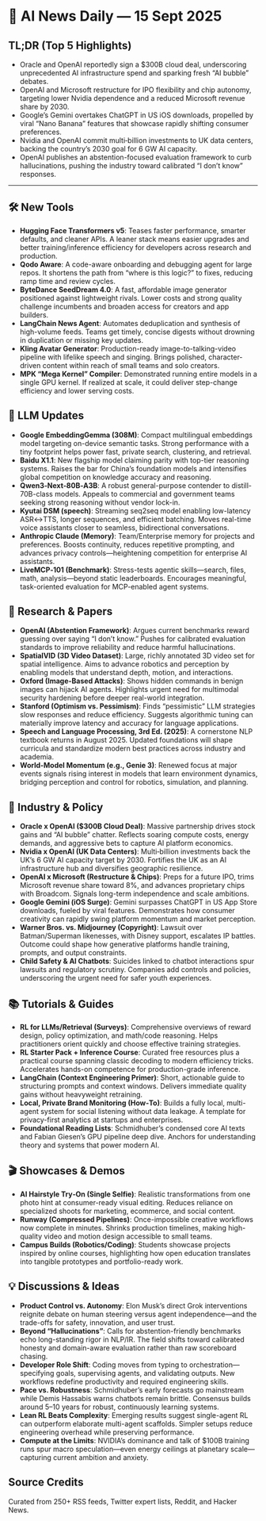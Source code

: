 # 📰 AI News Daily — 15 Sept 2025

## TL;DR (Top 5 Highlights)
- Oracle and OpenAI reportedly sign a $300B cloud deal, underscoring unprecedented AI infrastructure spend and sparking fresh “AI bubble” debates.
- OpenAI and Microsoft restructure for IPO flexibility and chip autonomy, targeting lower Nvidia dependence and a reduced Microsoft revenue share by 2030.
- Google’s Gemini overtakes ChatGPT in US iOS downloads, propelled by viral “Nano Banana” features that showcase rapidly shifting consumer preferences.
- Nvidia and OpenAI commit multi‑billion investments to UK data centers, backing the country’s 2030 goal for 6 GW AI capacity.
- OpenAI publishes an abstention-focused evaluation framework to curb hallucinations, pushing the industry toward calibrated “I don’t know” responses.

---

## 🛠️ New Tools
- **Hugging Face Transformers v5**: Teases faster performance, smarter defaults, and cleaner APIs. A leaner stack means easier upgrades and better training/inference efficiency for developers across research and production.
- **Qodo Aware**: A code-aware onboarding and debugging agent for large repos. It shortens the path from “where is this logic?” to fixes, reducing ramp time and review cycles.
- **ByteDance SeedDream 4.0**: A fast, affordable image generator positioned against lightweight rivals. Lower costs and strong quality challenge incumbents and broaden access for creators and app builders.
- **LangChain News Agent**: Automates deduplication and synthesis of high-volume feeds. Teams get timely, concise digests without drowning in duplication or missing key updates.
- **Kling Avatar Generator**: Production-ready image-to-talking-video pipeline with lifelike speech and singing. Brings polished, character-driven content within reach of small teams and solo creators.
- **MPK “Mega Kernel” Compiler**: Demonstrated running entire models in a single GPU kernel. If realized at scale, it could deliver step-change efficiency and lower serving costs.

## 🤖 LLM Updates
- **Google EmbeddingGemma (308M)**: Compact multilingual embeddings model targeting on-device semantic tasks. Strong performance with a tiny footprint helps power fast, private search, clustering, and retrieval.
- **Baidu X1.1**: New flagship model claiming parity with top-tier reasoning systems. Raises the bar for China’s foundation models and intensifies global competition on knowledge accuracy and reasoning.
- **Qwen3‑Next‑80B‑A3B**: A robust general-purpose contender to distill-70B-class models. Appeals to commercial and government teams seeking strong reasoning without vendor lock-in.
- **Kyutai DSM (speech)**: Streaming seq2seq model enabling low-latency ASR↔TTS, longer sequences, and efficient batching. Moves real-time voice assistants closer to seamless, bidirectional conversations.
- **Anthropic Claude (Memory)**: Team/Enterprise memory for projects and preferences. Boosts continuity, reduces repetitive prompting, and advances privacy controls—heightening competition for enterprise AI assistants.
- **LiveMCP‑101 (Benchmark)**: Stress-tests agentic skills—search, files, math, analysis—beyond static leaderboards. Encourages meaningful, task-oriented evaluation for MCP-enabled agent systems.

## 📑 Research & Papers
- **OpenAI (Abstention Framework)**: Argues current benchmarks reward guessing over saying “I don’t know.” Pushes for calibrated evaluation standards to improve reliability and reduce harmful hallucinations.
- **SpatialVID (3D Video Dataset)**: Large, richly annotated 3D video set for spatial intelligence. Aims to advance robotics and perception by enabling models that understand depth, motion, and interactions.
- **Oxford (Image-Based Attacks)**: Shows hidden commands in benign images can hijack AI agents. Highlights urgent need for multimodal security hardening before deeper real-world integration.
- **Stanford (Optimism vs. Pessimism)**: Finds “pessimistic” LLM strategies slow responses and reduce efficiency. Suggests algorithmic tuning can materially improve latency and accuracy for language applications.
- **Speech and Language Processing, 3rd Ed. (2025)**: A cornerstone NLP textbook returns in August 2025. Updated foundations will shape curricula and standardize modern best practices across industry and academia.
- **World-Model Momentum (e.g., Genie 3)**: Renewed focus at major events signals rising interest in models that learn environment dynamics, bridging perception and control for robotics, simulation, and planning.

## 🏢 Industry & Policy
- **Oracle x OpenAI ($300B Cloud Deal)**: Massive partnership drives stock gains and “AI bubble” chatter. Reflects soaring compute costs, energy demands, and aggressive bets to capture AI platform economics.
- **Nvidia x OpenAI (UK Data Centers)**: Multi‑billion investments back the UK’s 6 GW AI capacity target by 2030. Fortifies the UK as an AI infrastructure hub and diversifies geographic resilience.
- **OpenAI x Microsoft (Restructure & Chips)**: Preps for a future IPO, trims Microsoft revenue share toward 8%, and advances proprietary chips with Broadcom. Signals long-term independence and scale ambitions.
- **Google Gemini (iOS Surge)**: Gemini surpasses ChatGPT in US App Store downloads, fueled by viral features. Demonstrates how consumer creativity can rapidly swing platform momentum and market perception.
- **Warner Bros. vs. Midjourney (Copyright)**: Lawsuit over Batman/Superman likenesses, with Disney support, escalates IP battles. Outcome could shape how generative platforms handle training, prompts, and output constraints.
- **Child Safety & AI Chatbots**: Suicides linked to chatbot interactions spur lawsuits and regulatory scrutiny. Companies add controls and policies, underscoring the urgent need for safer youth experiences.

## 📚 Tutorials & Guides
- **RL for LLMs/Retrieval (Surveys)**: Comprehensive overviews of reward design, policy optimization, and math/code reasoning. Helps practitioners orient quickly and choose effective training strategies.
- **RL Starter Pack + Inference Course**: Curated free resources plus a practical course spanning classic decoding to modern efficiency tricks. Accelerates hands-on competence for production-grade inference.
- **LangChain (Context Engineering Primer)**: Short, actionable guide to structuring prompts and context windows. Delivers immediate quality gains without heavyweight retraining.
- **Local, Private Brand Monitoring (How‑To)**: Builds a fully local, multi-agent system for social listening without data leakage. A template for privacy-first analytics at startups and enterprises.
- **Foundational Reading Lists**: Schmidhuber’s condensed core AI texts and Fabian Giesen’s GPU pipeline deep dive. Anchors for understanding theory and systems that power modern AI.

## 🎬 Showcases & Demos
- **AI Hairstyle Try‑On (Single Selfie)**: Realistic transformations from one photo hint at consumer-ready visual editing. Reduces reliance on specialized shoots for marketing, ecommerce, and social content.
- **Runway (Compressed Pipelines)**: Once-impossible creative workflows now complete in minutes. Shrinks production timelines, making high-quality video and motion design accessible to small teams.
- **Campus Builds (Robotics/Coding)**: Students showcase projects inspired by online courses, highlighting how open education translates into tangible prototypes and portfolio-ready work.

## 💡 Discussions & Ideas
- **Product Control vs. Autonomy**: Elon Musk’s direct Grok interventions reignite debate on human steering versus agent independence—and the trade-offs for safety, innovation, and user trust.
- **Beyond “Hallucinations”**: Calls for abstention-friendly benchmarks echo long-standing rigor in NLP/IR. The field shifts toward calibrated honesty and domain-aware evaluation rather than raw scoreboard chasing.
- **Developer Role Shift**: Coding moves from typing to orchestration—specifying goals, supervising agents, and validating outputs. New workflows redefine productivity and required engineering skills.
- **Pace vs. Robustness**: Schmidhuber’s early forecasts go mainstream while Demis Hassabis warns chatbots remain brittle. Consensus builds around 5–10 years for robust, continuously learning systems.
- **Lean RL Beats Complexity**: Emerging results suggest single-agent RL can outperform elaborate multi-agent scaffolds. Simpler setups reduce engineering overhead while preserving performance.
- **Compute at the Limits**: NVIDIA’s dominance and talk of $100B training runs spur macro speculation—even energy ceilings at planetary scale—capturing current ambition and anxiety.

## Source Credits  
Curated from 250+ RSS feeds, Twitter expert lists, Reddit, and Hacker News.